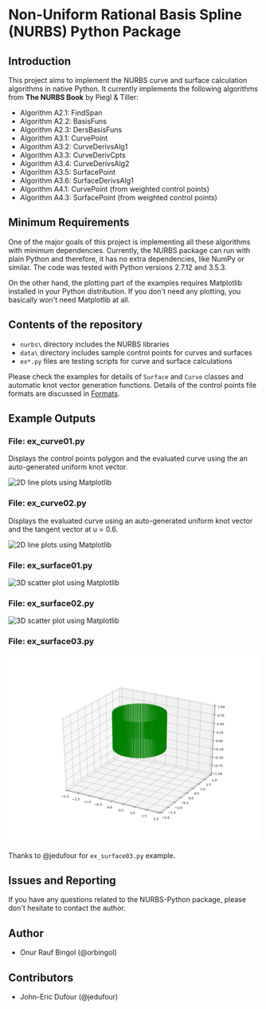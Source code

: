 # Non-Uniform Rational Basis Spline (NURBS) Python Package

## Introduction

This project aims to implement the NURBS curve and surface calculation algorithms in native Python. It currently implements the following algorithms from **The NURBS Book** by Piegl & Tiller:

* Algorithm A2.1: FindSpan
* Algorithm A2.2: BasisFuns
* Algorithm A2.3: DersBasisFuns
* Algorithm A3.1: CurvePoint
* Algorithm A3.2: CurveDerivsAlg1
* Algorithm A3.3: CurveDerivCpts
* Algorithm A3.4: CurveDerivsAlg2
* Algorithm A3.5: SurfacePoint
* Algorithm A3.6: SurfaceDerivsAlg1
* Algorithm A4.1: CurvePoint (from weighted control points)
* Algorithm A4.3: SurfacePoint (from weighted control points)

## Minimum Requirements

One of the major goals of this project is implementing all these algorithms with minimum dependencies. Currently, the NURBS package can run with plain Python and therefore, it has no extra dependencies, like NumPy or similar. The code was tested with Python versions 2.7.12 and 3.5.3.

On the other hand, the plotting part of the examples requires Matplotlib installed in your Python distribution. If you don't need any plotting, you basically won't need Matplotlib at all.

## Contents of the repository

* `nurbs\` directory includes the NURBS libraries
* `data\` directory includes sample control points for curves and surfaces
* `ex*.py` files are testing scripts for curve and surface calculations

Please check the examples for details of `Surface` and `Curve` classes and automatic knot vector generation functions. Details of the control points file formats are discussed in [Formats](doc/Formats.md).

## Example Outputs

### File: ex_curve01.py

Displays the control points polygon and the evaluated curve using the an auto-generated uniform knot vector.

![2D line plots using Matplotlib](doc/curve_ex01.png)


### File: ex_curve02.py

Displays the evaluated curve using an auto-generated uniform knot vector and the tangent vector at u = 0.6.

![2D line plots using Matplotlib](doc/curve_ex02.png)

### File: ex_surface01.py

![3D scatter plot using Matplotlib](doc/surface_ex01.png)

### File: ex_surface02.py

![3D scatter plot using Matplotlib](doc/surface_ex02.png)

### File: ex_surface03.py

![3D scatter plot using Matplotlib](doc/surface_ex03.png)

Thanks to @jedufour for `ex_surface03.py` example.

## Issues and Reporting

If you have any questions related to the NURBS-Python package, please don't hesitate to contact the author.

## Author

* Onur Rauf Bingol (@orbingol)

## Contributors

* John-Eric Dufour (@jedufour)
